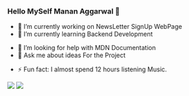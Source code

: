 ### Hello MySelf Manan Aggarwal  👋


- 🔭 I’m currently working on NewsLetter SignUp WebPage
- 🌱 I’m currently learning Backend Development
<!--- 👯 I’m looking to collaborate on --> 
- 🤔 I’m looking for help with MDN Documentation
- 💬 Ask me about ideas For the Project
<!--- 📫 How to reach me: 
- 😄 Pronouns: ...
-->
- ⚡ Fun fact: I almost spend 12 hours listening Music.
<img src="https://github-readme-stats.vercel.app/api?username=mananaggarwal2001&show_icons=true&theme=dark"/>
<img src="https://github-readme-stats.vercel.app/api/top-langs/?username=mananaggarwal2001&layout=compact&theme=dark"/>
